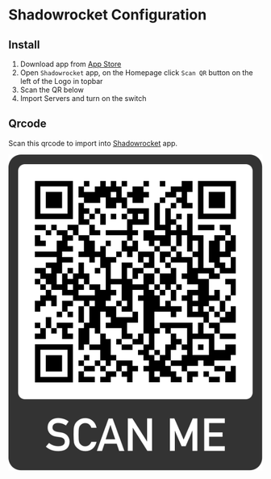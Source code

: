 # Shadowrocket Configuration

## Install

1. Download app from [App Store](https://itunes.apple.com/cn/app/shadowrocket/id932747118?mt=8)
2. Open `Shadowrocket` app, on the Homepage click `Scan QR` button on the left of the Logo in topbar
3. Scan the QR below
4. Import Servers and turn on the switch

## Qrcode

Scan this qrcode to import into [Shadowrocket](https://itunes.apple.com/cn/app/shadowrocket/id932747118?mt=8) app.

![qrcode](./qr.svg)

